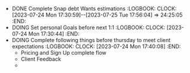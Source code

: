- DONE Complete Snap debt Wants estimations
  :LOGBOOK:
  CLOCK: [2023-07-24 Mon 17:30:59]--[2023-07-25 Tue 17:56:04] =>  24:25:05
  :END:
- DOING Set personal Goals before next 1:1
  :LOGBOOK:
  CLOCK: [2023-07-24 Mon 17:30:44]
  :END:
- DOING Complete following things before thursday to meet client expectations
  :LOGBOOK:
  CLOCK: [2023-07-24 Mon 17:40:08]
  :END:
	- Pricing and Sign Up complete flow
	- Client Feedback
	-